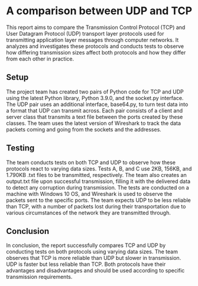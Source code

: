 # A comparison between UDP and TCP

This report aims to compare the Transmission Control Protocol (TCP) and User Datagram Protocol (UDP) transport layer protocols used for transmitting application layer messages through computer networks. It analyzes and investigates these protocols and conducts tests to observe how differing transmission sizes affect both protocols and how they differ from each other in practice.

## Setup

The project team has created two pairs of Python code for TCP and UDP using the latest Python library, Python 3.9.0, and the socket.py interface. The UDP pair uses an additional interface, base64.py, to turn test data into a format that UDP can transmit across. Each pair consists of a client and server class that transmits a text file between the ports created by these classes. The team uses the latest version of Wireshark to track the data packets coming and going from the sockets and the addresses.

## Testing

The team conducts tests on both TCP and UDP to observe how these protocols react to varying data sizes. Tests A, B, and C use 2KB, 156KB, and 1.790KB .txt files to be transmitted, respectively. The team also creates an output.txt file upon successful transmission, filling it with the delivered data to detect any corruption during transmission. The tests are conducted on a machine with Windows 10 OS, and Wireshark is used to observe the packets sent to the specific ports. The team expects UDP to be less reliable than TCP, with a number of packets lost during their transportation due to various circumstances of the network they are transmitted through.



## Conclusion

In conclusion, the report successfully compares TCP and UDP by conducting tests on both protocols using varying data sizes. The team observes that TCP is more reliable than UDP but slower in transmission. UDP is faster but less reliable than TCP. Both protocols have their advantages and disadvantages and should be used according to specific transmission requirements.
